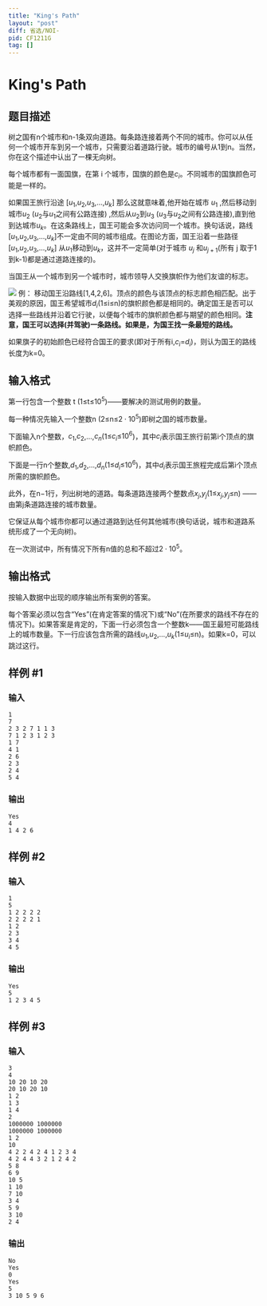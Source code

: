 ```yaml
---
title: "King's Path"
layout: "post"
diff: 省选/NOI-
pid: CF1211G
tag: []
---
```


# King's Path

## 题目描述

树之国有n个城市和n-1条双向道路。每条路连接着两个不同的城市。你可以从任何一个城市开车到另一个城市，只需要沿着道路行驶。城市的编号从1到n。当然，你在这个描述中认出了一棵无向树。

每个城市都有一面国旗，在第 i 个城市，国旗的颜色是$c_i$。不同城市的国旗颜色可能是一样的。

如果国王旅行沿途 [$u_1$,$u_2$,$u_3$,...,$u_k$] 那么这就意味着,他开始在城市 $u_1$ ,然后移动到城市$u_2$  ($u_2$与$u_1$之间有公路连接) ,然后从$u_2$到$u_3$ ($u_3$与$u_2$之间有公路连接),直到他到达城市$u_k$。在这条路线上，国王可能会多次访问同一个城市。换句话说，路线[$u_1$,$u_2$,$u_3$,...,$u_k$]不一定由不同的城市组成。在图论方面，国王沿着一些路径 [$u_1$,$u_2$,$u_3$,...,$u_k$] 从$u_1$移动到$u_k$，这并不一定简单(对于城市 $u_j$ 和$u_{j+1}$(所有 j 取于1到k-1)都是通过道路连接的)。

当国王从一个城市到另一个城市时，城市领导人交换旗帜作为他们友谊的标志。

![](https://cdn.luogu.com.cn/upload/vjudge_pic/CF1211G/d695a88743c705b53ebb6d0c8763366c0983b769.png)
例：
移动国王沿路线[1,4,2,6]。顶点的颜色与该顶点的标志颜色相匹配。出于美观的原因，国王希望城市$d_i$(1$\le$i$\le$n)的旗帜颜色都是相同的。确定国王是否可以选择一些路线并沿着它行驶，以便每个城市的旗帜颜色都与期望的颜色相同。**注意，国王可以选择(并驾驶)一条路线。如果是，为国王找一条最短的路线。**

如果旗子的初始颜色已经符合国王的要求(即对于所有i,$c_i$=$d_i$)，则认为国王的路线长度为k=0。

## 输入格式

第一行包含一个整数 t (1$\le$t$\le$$10^5$)——要解决的测试用例的数量。

每一种情况先输入一个整数n (2$\le$n$\le$$2⋅10^5$)即树之国的城市数量。

下面输入n个整数，$c_1$,$c_2$,...,$c_n$(1$\le$$c_i$$\le$$10^6$)，其中$c_i$表示国王旅行前第i个顶点的旗帜颜色。

下面是一行n个整数,$d_1$,$d_2$,...,$d_n$(1$\le$$d_i$$\le$$10^6$)，其中$d_i$表示国王旅程完成后第i个顶点所需的旗帜颜色。

此外，在n−1行，列出树地的道路。每条道路连接两个整数点$x_j$,$y_j$(1$\le$$x_j$,$y_j$$\le$n) ——由第j条道路连接的城市数量。

它保证从每个城市你都可以通过道路到达任何其他城市(换句话说，城市和道路系统形成了一个无向树)。

在一次测试中，所有情况下所有n值的总和不超过$2⋅10
^5$。

## 输出格式

按输入数据中出现的顺序输出所有案例的答案。

每个答案必须以包含“Yes”(在肯定答案的情况下)或“No”(在所要求的路线不存在的情况下)。如果答案是肯定的，下面一行必须包含一个整数k——国王最短可能路线上的城市数量。下一行应该包含所需的路线$u_1$,$u_2$,...,$u_k$(1$\le$$u_i$$\le$n)。如果k=0，可以跳过这行。

## 样例 #1

### 输入

```
1
7
2 3 2 7 1 1 3
7 1 2 3 1 2 3
1 7
4 1
2 6
2 3
2 4
5 4

```

### 输出

```
Yes
4
1 4 2 6 

```

## 样例 #2

### 输入

```
1
5
1 2 2 2 2
2 2 2 2 1
1 2
2 3
3 4
4 5

```

### 输出

```
Yes
5
1 2 3 4 5 

```

## 样例 #3

### 输入

```
3
4
10 20 10 20
20 10 20 10
1 2
1 3
1 4
2
1000000 1000000
1000000 1000000
1 2
10
4 2 2 4 2 4 1 2 3 4
4 2 4 4 3 2 1 2 4 2
5 8
6 9
10 5
1 10
7 10
3 4
5 9
3 10
2 4

```

### 输出

```
No
Yes
0
Yes
5
3 10 5 9 6 

```

